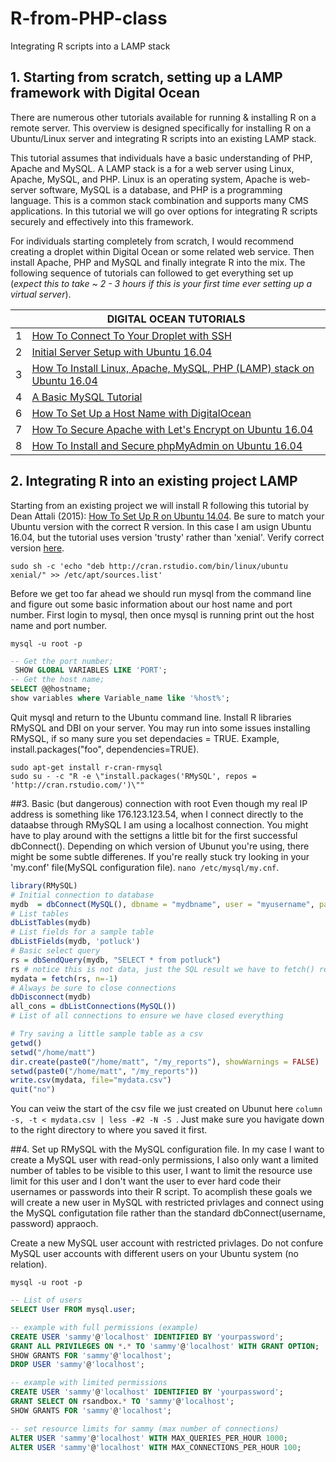 # R-from-PHP-class
Integrating R scripts into a LAMP stack

## 1. Starting from scratch, setting up a LAMP framework with Digital Ocean
There are numerous other tutorials available for running & installing R on a remote server. This overview is designed specifically for installing R on a Ubuntu/Linux server and integrating R scripts into an existing LAMP stack. 

This tutorial assumes that individuals have a basic understanding of PHP, Apache and MySQL. A LAMP stack is a for a web server using Linux, Apache, MySQL, and PHP. Linux is an operating system, Apache is web-server software, MySQL is a database, and PHP is a programming language. This is a common stack combination and supports many CMS applications. In this tutorial we will go over options for integrating R scripts securely and effectively into this framework. 

For individuals starting completely from scratch, I would recommend creating a droplet within Digital Ocean or some related web service. Then install Apache, PHP and MySQL and finally integrate R into the mix. The following sequence of tutorials can followed to get everything set up (*expect this to take ~ 2 - 3 hours if this is your first time ever setting up a virtual server*).

|  |              DIGITAL OCEAN TUTORIALS                                                         | 
|-------------------------|-----------------------------------------------------------------------| 
| 1                       | [How To Connect To Your Droplet with SSH](https://www.digitalocean.com/community/tutorials/how-to-connect-to-your-droplet-with-ssh)                               | 
| 2                       | [Initial Server Setup with Ubuntu 16.04](https://www.digitalocean.com/community/tutorials/initial-server-setup-with-ubuntu-16-04)                                | 
| 3                       | [How To Install Linux, Apache, MySQL, PHP (LAMP) stack on Ubuntu 16.04](https://www.digitalocean.com/community/tutorials/how-to-install-linux-apache-mysql-php-lamp-stack-on-ubuntu-16-04) | 
| 4                       | [A Basic MySQL Tutorial](https://www.digitalocean.com/community/tutorials/a-basic-mysql-tutorial)                                                | 
| 6                       | [How To Set Up a Host Name with DigitalOcean](https://www.digitalocean.com/community/tutorials/how-to-set-up-a-host-name-with-digitalocean)               |
| 7                       | [How To Secure Apache with Let's Encrypt on Ubuntu 16.04](https://www.digitalocean.com/community/tutorials/how-to-secure-apache-with-let-s-encrypt-on-ubuntu-16-04)               | 
| 8                       | [How To Install and Secure phpMyAdmin on Ubuntu 16.04](https://www.digitalocean.com/community/tutorials/how-to-install-and-secure-phpmyadmin-on-ubuntu-16-04)                  |


## 2. Integrating R into an existing project LAMP

Starting from an existing project we will install R following this tutorial by Dean Attali (2015): [How To Set Up R on Ubuntu 14.04](https://www.digitalocean.com/community/tutorials/how-to-set-up-r-on-ubuntu-14-04). Be sure to match your Ubuntu version with the correct R version. In this case I am usign Ubuntu 16.04, but the tutorial uses version 'trusty' rather than 'xenial'. Verify correct version [here](https://cran.rstudio.com/bin/linux/ubuntu/). 
```{r, engine='sh', count_lines}
sudo sh -c 'echo "deb http://cran.rstudio.com/bin/linux/ubuntu xenial/" >> /etc/apt/sources.list'
```
Before we get too far ahead we should run mysql from the command line and figure out some basic information about our host name and port number. First login to mysql, then once mysql is running print out the host name and port number.
```{r, engine='sh', count_lines}
mysql -u root -p
```
```sql
-- Get the port number;
 SHOW GLOBAL VARIABLES LIKE 'PORT';
-- Get the host name;
SELECT @@hostname;
show variables where Variable_name like '%host%';
```

Quit mysql and return to the Ubuntu command line. Install R libraries RMySQL and DBI on your server. You may run into some issues installing RMySQL, if so many sure you set dependacies = TRUE. Example, install.packages("foo", dependencies=TRUE).
```{r, engine='sh', count_lines}
sudo apt-get install r-cran-rmysql
sudo su - -c "R -e \"install.packages('RMySQL', repos = 'http://cran.rstudio.com/')\""
```

##3. Basic (but dangerous) connection with root
Even though my real IP address is something like 176.123.123.54, when I connect directly to the dataabse through RMySQL I am using a localhost connection. You might have to play around with the settigns a little bit for the first successful dbConnect(). Depending on which version of Ubunut you're using, there might be some subtle differenes. If you're really stuck try looking in your 'my.conf' file(MySQL configuration file). ``` nano /etc/mysql/my.cnf ```.

```r
library(RMySQL)
# Initial connection to database
mydb  = dbConnect(MySQL(), dbname = "mydbname", user = "myusername", password = "mypassword", host = "127.0.0.1", port=3306)
# List tables
dbListTables(mydb)
# List fields for a sample table
dbListFields(mydb, 'potluck')
# Basic select query
rs = dbSendQuery(mydb, "SELECT * from potluck")
rs # notice this is not data, just the SQL result we have to fetch() results to send them to a dataframe.
mydata = fetch(rs, n=-1)
# Always be sure to close connections
dbDisconnect(mydb)
all_cons = dbListConnections(MySQL()) 
# List of all connections to ensure we have closed everything

# Try saving a little sample table as a csv
getwd()
setwd("/home/matt")
dir.create(paste0("/home/matt", "/my_reports"), showWarnings = FALSE)
setwd(paste0("/home/matt", "/my_reports"))
write.csv(mydata, file="mydata.csv")
quit("no")
```
You can veiw the start of the csv file we just created on Ubunut here  ```column -s, -t < mydata.csv | less -#2 -N -S ```. Just make sure you havigate down to the right directory to where you saved it first.

##4. Set up RMySQL with the MySQL configuration file. 
In my case I want to create a MySQL user with read-only permissions, I also only want a limited number of tables to be visible to this user, I want to limit the resource use limit for this user and I don't want the user to ever hard code their usernames or passwords into their R script. To acomplish these goals we will create a new user in MySQL with restricted privlages and connect using the MySQL configutation file rather than the standard dbConnect(username, password) appraoch.

Create a new MySQL user account with restricted privlages. Do not confure MySQL user accounts with different users on your Ubuntu system (no relation).  

```
mysql -u root -p
```
```sql
-- List of users 
SELECT User FROM mysql.user;

-- example with full permissions (example)
CREATE USER 'sammy'@'localhost' IDENTIFIED BY 'yourpassword';
GRANT ALL PRIVILEGES ON *.* TO 'sammy'@'localhost' WITH GRANT OPTION;
SHOW GRANTS FOR 'sammy'@'localhost';
DROP USER 'sammy'@'localhost';

-- example with limited permissions
CREATE USER 'sammy'@'localhost' IDENTIFIED BY 'yourpassword';
GRANT SELECT ON rsandbox.* TO 'sammy'@'localhost';
SHOW GRANTS FOR 'sammy'@'localhost';

-- set resource limits for sammy (max number of connections)
ALTER USER 'sammy'@'localhost' WITH MAX_QUERIES_PER_HOUR 1000;
ALTER USER 'sammy'@'localhost' WITH MAX_CONNECTIONS_PER_HOUR 100;
```



